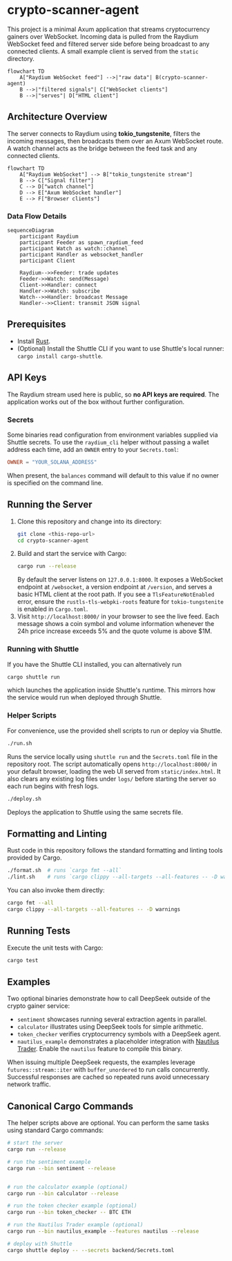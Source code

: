 # crypto-scanner-agent

This project is a minimal Axum application that streams cryptocurrency gainers over WebSocket.
Incoming data is pulled from the Raydium WebSocket feed and filtered server side before being broadcast to any connected clients.
A small example client is served from the `static` directory.

```mermaid
flowchart TD
    A["Raydium WebSocket feed"] -->|"raw data"| B(crypto-scanner-agent)
    B -->|"filtered signals"| C["WebSocket clients"]
    B -->|"serves"| D["HTML client"]
```

## Architecture Overview

The server connects to Raydium using **tokio_tungstenite**, filters the incoming
messages, then broadcasts them over an Axum WebSocket route. A watch channel
acts as the bridge between the feed task and any connected clients.

```mermaid
flowchart TD
    A["Raydium WebSocket"] --> B["tokio_tungstenite stream"]
    B --> C["Signal filter"]
    C --> D["watch channel"]
    D --> E["Axum WebSocket handler"]
    E --> F["Browser clients"]
```

### Data Flow Details

```mermaid
sequenceDiagram
    participant Raydium
    participant Feeder as spawn_raydium_feed
    participant Watch as watch::channel
    participant Handler as websocket_handler
    participant Client

    Raydium-->>Feeder: trade updates
    Feeder->>Watch: send(Message)
    Client->>Handler: connect
    Handler->>Watch: subscribe
    Watch-->>Handler: broadcast Message
    Handler-->>Client: transmit JSON signal
```

## Prerequisites

- Install [Rust](https://www.rust-lang.org/tools/install).
- (Optional) Install the Shuttle CLI if you want to use Shuttle's local runner: `cargo install cargo-shuttle`.

## API Keys

The Raydium stream used here is public, so **no API keys are required**. The application works out of the box without further configuration.

### Secrets

Some binaries read configuration from environment variables supplied via Shuttle
secrets. To use the `raydium_cli` helper without passing a wallet address each
time, add an `OWNER` entry to your `Secrets.toml`:

```toml
OWNER = "YOUR_SOLANA_ADDRESS"
```

When present, the `balances` command will default to this value if no owner is
specified on the command line.

## Running the Server

1. Clone this repository and change into its directory:
   ```bash
   git clone <this-repo-url>
   cd crypto-scanner-agent
   ```
2. Build and start the service with Cargo:
   ```bash
   cargo run --release
   ```
   By default the server listens on `127.0.0.1:8000`. It exposes a WebSocket endpoint at `/websocket`, a version endpoint at `/version`, and serves a basic HTML client at the root path.
   If you see a `TlsFeatureNotEnabled` error, ensure the `rustls-tls-webpki-roots` feature for `tokio-tungstenite` is enabled in `Cargo.toml`.
3. Visit `http://localhost:8000/` in your browser to see the live feed. Each message shows a coin symbol and volume information whenever the 24h price increase exceeds 5% and the quote volume is above $1M.

### Running with Shuttle

If you have the Shuttle CLI installed, you can alternatively run
```bash
cargo shuttle run
```
which launches the application inside Shuttle's runtime. This mirrors how the service would run when deployed through Shuttle.

### Helper Scripts

For convenience, use the provided shell scripts to run or deploy via Shuttle.

```bash
./run.sh
```
Runs the service locally using `shuttle run` and the `Secrets.toml` file in the repository root. The script automatically opens `http://localhost:8000/` in your default browser, loading the web UI served from `static/index.html`. It also clears any existing log files under `logs/` before starting the server so each run begins with fresh logs.

```bash
./deploy.sh
```
Deploys the application to Shuttle using the same secrets file.

## Formatting and Linting

Rust code in this repository follows the standard formatting and linting tools provided by Cargo.

```bash
./format.sh  # runs `cargo fmt --all`
./lint.sh    # runs `cargo clippy --all-targets --all-features -- -D warnings`
```

You can also invoke them directly:

```bash
cargo fmt --all
cargo clippy --all-targets --all-features -- -D warnings
```

## Running Tests

Execute the unit tests with Cargo:

```bash
cargo test
```

## Examples

Two optional binaries demonstrate how to call DeepSeek outside of the
crypto gainer service:

- `sentiment` showcases running several extraction agents in parallel.
- `calculator` illustrates using DeepSeek tools for simple arithmetic.
- `token_checker` verifies cryptocurrency symbols with a DeepSeek agent.
- `nautilus_example` demonstrates a placeholder integration with
  [Nautilus Trader](https://github.com/nautilus-trader/nautilus-trader). Enable
  the `nautilus` feature to compile this binary.

When issuing multiple DeepSeek requests, the examples leverage
`futures::stream::iter` with `buffer_unordered` to run calls concurrently.
Successful responses are cached so repeated runs avoid unnecessary network
traffic.

## Canonical Cargo Commands

The helper scripts above are optional. You can perform the same tasks using
standard Cargo commands:

```bash
# start the server
cargo run --release

# run the sentiment example
cargo run --bin sentiment --release


# run the calculator example (optional)
cargo run --bin calculator --release

# run the token checker example (optional)
cargo run --bin token_checker -- BTC ETH

# run the Nautilus Trader example (optional)
cargo run --bin nautilus_example --features nautilus --release

# deploy with Shuttle
cargo shuttle deploy -- --secrets backend/Secrets.toml
```

